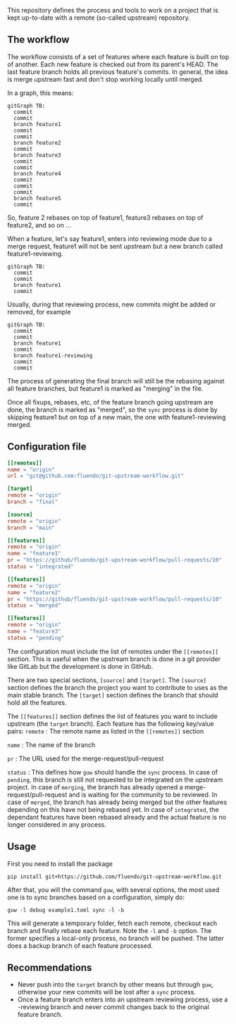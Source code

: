 This repository defines the process and tools to work on a project that is kept
up-to-date with a remote (so-called upstream) repository.

## The workflow

The workflow consists of a set of features where each feature is built on top of
another. Each new feature is checked out from its parent's HEAD. The last feature
branch holds all previous feature's commits. In general, the idea is merge upstream
fast and don't stop working locally until merged.

In a graph, this means:
```mermaid
gitGraph TB:
  commit
  commit
  branch feature1
  commit
  commit
  branch feature2
  commit
  branch feature3
  commit
  commit
  branch feature4
  commit
  commit
  commit
  branch feature5
  commit
```
So, feature 2 rebases on top of feature1, feature3 rebases on top of feature2, and so on ...

When a feature, let's say feature1, enters into reviewing mode due to a merge request,
feature1 will not be sent upstream but a new branch called feature1-reviewing.

```mermaid
gitGraph TB:
  commit
  commit
  branch feature1
  commit
```

Usually, during that reviewing process, new commits might be added or removed, for example
```mermaid
gitGraph TB:
  commit
  commit
  branch feature1
  commit
  branch feature1-reviewing
  commit
  commit
```

The process of generating the final branch will still be the rebasing against all feature
branches, but feature1 is marked as "merging" in the file.

Once all fixups, rebases, etc, of the feature branch going upstream are done, the branch is
marked as "merged", so the `sync` process is done by skipping feature1 but on top
of a new main, the one with feature1-reviewing merged.


## Configuration file
```TOML
[[remotes]]
name = "origin"
url = "git@github.com:fluendo/git-upstream-workflow.git"

[target]
remote = "origin"
branch = "final"

[source]
remote = "origin"
branch = "main"

[[features]]
remote = "origin"
name = "feature1"
pr = "https://github/fluendo/git-upstream-workflow/pull-requests/10"
status = "integrated"

[[features]]
remote = "origin"
name = "feature2"
pr = "https://github/fluendo/git-upstream-workflow/pull-requests/10"
status = "merged"

[[features]]
remote = "origin"
name = "feature3"
status = "pending"
```

The configuration must include the list of remotes under the `[[remotes]]` section. This is useful
when the upstream branch is done in a git provider like GitLab but the development is done in GitHub.

There are two special sections, `[source]` and `[target]`. The `[source]` section defines the branch
the project you want to contribute to uses as the main stable branch.  The `[target]` section defines
the branch that should hold all the features.

The `[[features]]` section defines the list of features you want to include upstream (the `target` branch).
Each feature has the following key/value pairs:
`remote`
: The remote name as listed in the `[[remotes]]` section

`name`
: The name of the branch

`pr`
: The URL used for the merge-request/pull-request

`status`
: This defines how `guw` should handle the `sync` process. In case of `pending`, this branch is still not
requested to be integrated on the upstream project. In case of `merging`, the branch has already opened a
merge-request/pull-request and is waiting for the community to be reviewed. In case of `merged`, the branch
has already being merged but the other features depending on this have not being rebased yet. In case of
`integrated`, the dependant features have been rebased already and the actual feature is no longer considered
in any process.

## Usage
First you need to install the package
```
pip install git+https://github.com/fluendo/git-upstream-workflow.git
```
After that, you will the command `guw`, with several options, the most used one is to sync branches based on
a configuration, simply do:
```
guw -l debug example1.toml sync -l -b
```
This will generate a temporary folder, fetch each remote, checkout each branch and finally rebase each feature.
Note the `-l` and `-b` option. The former specifies a local-only process, no branch will be pushed. The latter
does a backup branch of each feature processed.

## Recommendations
* Never push into the `target` branch by other means but through `guw`, otherwise your new commits will
  be lost after a `sync` process.
* Once a feature branch enters into an upstream reviewing process, use a -reviewing branch and never commit
  changes back to the original feature branch.
